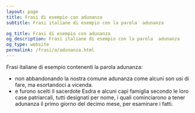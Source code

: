 ```yaml
---
layout: page
title: Frasi di esempio con adunanza 
subtitle: Frasi italiane di esempio con la parola  adunanza

og_title: Frasi di esempio con adunanza 
og_description: Frasi italiane di esempio con la parola  adunanza
og_type: website
permalink: /frasi/a/adunanza.html
---
```


Frasi italiane di esempio contenenti la parola adunanza:


- non abbandonando la nostra comune adunanza come alcuni son usi di fare, ma esortandoci a vicenda.
- e furono scelti il sacerdote Esdra e alcuni capi famiglia secondo le loro case patriarcali, tutti designati per nome, i quali cominciarono a tener adunanza il primo giorno del decimo mese, per esaminare i fatti.
